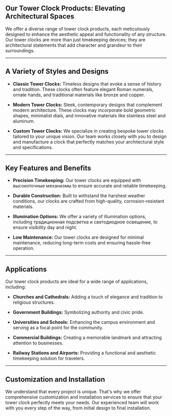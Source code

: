 <!--//meta

Description: We offer a wide range of tower clock products, including bespoke options, for churches, schools, and commercial buildings. Our services include professional installation and ongoing maintenance.

Primary Keyword: tower clock products

Related Keywords: tower clocksarchitectural clockscustom tower clockslarge tower clocksoutdoor tower clockschurch tower clockspublic clockstower clock designtower clock installationtower clock servicesclock towers

Long-Tail Keywords:best tower clock products for churches, custom tower clock products for schools, large outdoor tower clock products installation services, affordable tower clock products for commercial building, shigh-quality architectural tower clock products for sale, where to buy tower clock products for churches and schools, tower clock products with long-lasting durability, digital tower clock products for public spaces and businesses, historic tower clock products restoration and maintenance, energy-efficient tower clock products for sale

//meta-->

## Our Tower Clock Products: Elevating Architectural Spaces

We offer a diverse range of tower clock products, each meticulously designed to enhance the aesthetic appeal and functionality of any structure. Our tower clocks are more than just timekeeping devices; they are architectural statements that add character and grandeur to their surroundings.

---

## A Variety of Styles and Designs

*   **Classic Tower Clocks:** Timeless designs that evoke a sense of history and tradition. These clocks often feature elegant Roman numerals, ornate hands, and traditional materials like bronze and copper.

*   **Modern Tower Clocks:** Sleek, contemporary designs that complement modern architecture. These clocks may incorporate bold geometric shapes, minimalist dials, and innovative materials like stainless steel and aluminum.

*   **Custom Tower Clocks:** We specialize in creating bespoke tower clocks tailored to your unique vision. Our team works closely with you to design and manufacture a clock that perfectly matches your architectural style and specifications.

---

## Key Features and Benefits

*   **Precision Timekeeping:** Our tower clocks are equipped with высокоточные механизмы to ensure accurate and reliable timekeeping.
    
*   **Durable Construction:** Built to withstand the harshest weather conditions, our clocks are crafted from high-quality, corrosion-resistant materials.
    
*   **Illumination Options:** We offer a variety of illumination options, including традиционная подсветка и светодиодное освещение, to ensure visibility day and night.
    
*   **Low Maintenance:** Our tower clocks are designed for minimal maintenance, reducing long-term costs and ensuring hassle-free operation.

---

## Applications

Our tower clock products are ideal for a wide range of applications, including:

*   **Churches and Cathedrals:** Adding a touch of elegance and tradition to religious structures.
    
*   **Government Buildings:** Symbolizing authority and civic pride.
    
*   **Universities and Schools:** Enhancing the campus environment and serving as a focal point for the community.
    
*   **Commercial Buildings:** Creating a memorable landmark and attracting attention to businesses.
    
*   **Railway Stations and Airports:** Providing a functional and aesthetic timekeeping solution for travelers.

---

## Customization and Installation

We understand that every project is unique. That's why we offer comprehensive customization and installation services to ensure that your tower clock perfectly meets your needs. Our experienced team will work with you every step of the way, from initial design to final installation.
